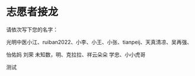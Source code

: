 # 志愿者接龙

请依次写下您的名字：

光明中医小江、ruiban2022、小李、小王、小张、tianpeij、天真清凉、吴再强、

 怡佑妈  刘荣  未知数，明、克拉拉、祥云朵朵  学忠、小小虎哥


测试

